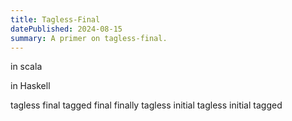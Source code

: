 ```yaml
---
title: Tagless-Final
datePublished: 2024-08-15
summary: A primer on tagless-final.
---
```


in scala

in Haskell

tagless final
tagged final
finally tagless
initial tagless
initial tagged